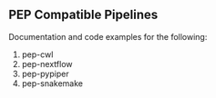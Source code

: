 ## PEP Compatible Pipelines

Documentation and code examples for the following:

1. pep-cwl 
2. pep-nextflow 
3. pep-pypiper
4. pep-snakemake